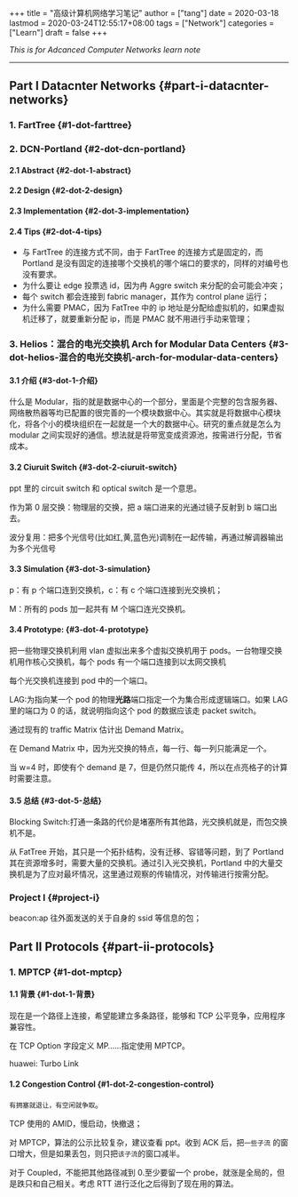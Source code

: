 +++
title = "高级计算机网络学习笔记"
author = ["tang"]
date = 2020-03-18
lastmod = 2020-03-24T12:55:17+08:00
tags = ["Network"]
categories = ["Learn"]
draft = false
+++

_This is for Adcanced Computer Networks learn note_

---


## Part I Datacnter Networks {#part-i-datacnter-networks}


### 1. FartTree {#1-dot-farttree}


### 2. DCN-Portland {#2-dot-dcn-portland}


#### 2.1 Abstract {#2-dot-1-abstract}


#### 2.2 Design {#2-dot-2-design}


#### 2.3 Implementation {#2-dot-3-implementation}


#### 2.4 Tips {#2-dot-4-tips}

-   与 FartTree 的连接方式不同，由于 FartTree 的连接方式是固定的，而 Portland 是没有固定的连接哪个交换机的哪个端口的要求的，同样的对编号也没有要求。
-   为什么要让 edge 投票选 id，因为冉 Aggre switch 来分配的会可能会冲突；
-   每个 switch 都会连接到 fabric manager，其作为 control plane 运行；
-   为什么需要 PMAC，因为 FatTree 中的 ip 地址是分配给虚拟机的，如果虚拟机迁移了，就要重新分配 ip，而是 PMAC 就不用进行手动来管理；


### 3. Helios：混合的电光交换机 Arch for Modular Data Centers {#3-dot-helios-混合的电光交换机-arch-for-modular-data-centers}


#### 3.1 介绍 {#3-dot-1-介绍}

什么是 Modular，指的就是数据中心的一个部分，里面是个完整的包含服务器、网络散热器等均已配置的很完善的一个模块数据中心。其实就是将数据中心模块化，将各个小的模块组织在一起就是一个大的数据中心。研究的重点就是怎么为 modular 之间实现好的通信。想法就是将带宽变成资源池，按需进行分配，节省成本。


#### 3.2 Ciuruit Switch {#3-dot-2-ciuruit-switch}

ppt 里的 circuit switch 和 optical switch 是一个意思。

作为第 0 层交换：物理层的交换，把 a 端口进来的光通过镜子反射到 b 端口出去。

波分复用：把多个光信号(比如红,黄,蓝色光)调制在一起传输，再通过解调器输出为多个光信号


#### 3.3 Simulation {#3-dot-3-simulation}

p：有 p 个端口连到交换机，c：有 c 个端口连接到光交换机；

M：所有的 pods 加一起共有 M 个端口连光交换机。


#### 3.4 Prototype: {#3-dot-4-prototype}

把一些物理交换机利用 vlan 虚拟出来多个虚拟交换机用于 pods。一台物理交换机用作核心交换机，每个 pods 有一个端口连接到以太网交换机

每个光交换机连接到 pod 中的一个端口。

LAG:为指向某一个 pod 的物理**光路**端口指定一个为集合形成逻辑端口。如果 LAG 里的端口为 0 的话，就说明指向这个 pod 的数据应该走 packet switch。

通过现有的 traffic Matrix 估计出 Demand Matrix。

在 Demand Matrix 中，因为光交换的特点，每一行、每一列只能满足一个。

<span class="underline">当 w=4 时，即使有个 demand 是 7，但是仍然只能传 4，所以在点亮格子的计算时需要注意。</span>


#### 3.5 总结 {#3-dot-5-总结}

Blocking Switch:打通一条路的代价是堵塞所有其他路，光交换机就是，而包交换机不是。

从 FatTree 开始，其只是一个拓扑结构，没有迁移、容错等问题，到了 Portland 其在资源增多时，需要大量的交换机。通过引入光交换机，Portland 中的大量交换机是为了应对最坏情况，这里通过观察的传输情况，对传输进行按需分配。


### Project I {#project-i}

beacon:ap 往外面发送的关于自身的 ssid 等信息的包；


## Part II Protocols {#part-ii-protocols}


### 1. MPTCP {#1-dot-mptcp}


#### 1.1 背景 {#1-dot-1-背景}

现在是一个路径上连接，希望能建立多条路径，能够和 TCP 公平竞争，应用程序兼容性。

在 TCP Option 字段定义 MP……指定使用 MPTCP。

huawei: Turbo Link


#### 1.2 Congestion Control {#1-dot-2-congestion-control}

`有拥塞就退让，有空闲就争取`。

TCP 使用的 AMID，慢启动，快撤退；

对 MPTCP，算法的公示比较复杂，建议查看 ppt。收到 ACK 后，把`一些子流` 的窗口增大，但是如果丢包，则只把`该子流`的窗口减半。

对于 Coupled，不能把其他路径减到 0.至少要留一个 probe，就涨是全局的，但是跌只和自己相关。考虑 RTT 进行泛化之后得到了现在用的算法。
